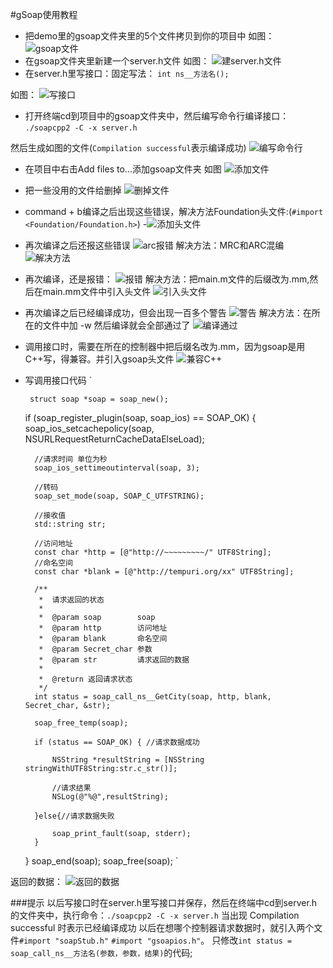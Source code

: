 #gSoap使用教程
- 把demo里的gsoap文件夹里的5个文件拷贝到你的项目中 如图：
![gsoap文件](https://github.com/likanjie/image/blob/master/61FF0801-6175-4AD5-95FE-4720D081612B.png?raw=true)
- 在gsoap文件夹里新建一个server.h文件 如图：
![建server.h文件](https://github.com/likanjie/image/blob/master/A2E5433D-2688-4E05-BB46-120883687956.png?raw=true)
- 在server.h里写接口：固定写法：
`int ns__方法名();`

如图：
![写接口](https://github.com/likanjie/image/blob/master/75A8F412-F148-4E91-9EF4-0C01B20A2791.png?raw=true)
- 打开终端cd到项目中的gsoap文件夹中，然后编写命令行编译接口：
`./soapcpp2 -C -x server.h`

然后生成如图的文件(`Compilation successful`表示编译成功)
![编写命令行](https://github.com/likanjie/image/blob/master/199CB584-93AA-4F57-BB02-2F6A3EC12FB8.png?raw=true)
- 在项目中右击Add files to...添加gsoap文件夹 如图
![添加文件](https://github.com/likanjie/image/blob/master/A0FD1473-810B-4B1F-884A-030CD7B9C0B1.png?raw=true)
- 把一些没用的文件给删掉
![删掉文件](https://github.com/likanjie/image/blob/master/8BE55D1D-CA7B-4941-A780-8FE1316754D5.png?raw=true)
- command + b编译之后出现这些错误，解决方法Foundation头文件:(`#import <Foundation/Foundation.h>`)
-![添加头文件](https://github.com/likanjie/image/blob/master/7FF13AD0-3CD0-476A-B0BC-927271AB5206.png?raw=true)
- 再次编译之后还报这些错误
![arc报错](https://github.com/likanjie/image/blob/master/4143CA1A-8804-4DFD-8E89-81E01813743F.png?raw=true)
解决方法：MRC和ARC混编
![解决方法](https://github.com/likanjie/image/blob/master/DBA2855F-8AA8-49E0-B169-1AF367A27BD7.png?raw=true)
- 再次编译，还是报错：
![报错](https://github.com/likanjie/image/blob/master/93EED972-75E3-4921-8193-2C29EEF1A7DC.png?raw=true)
解决方法：把main.m文件的后缀改为.mm,然后在main.mm文件中引入头文件
![引入头文件](https://github.com/likanjie/image/blob/master/84567A71-5643-4FD8-8A84-834FBEFE29EF.png?raw=true)
- 再次编译之后已经编译成功，但会出现一百多个警告
![警告](https://github.com/likanjie/image/blob/master/FE18B4F6-2846-48EE-B2E4-3A4CDE4D5B05.png?raw=true)
解决方法：在所在的文件中加 -w 然后编译就会全部通过了
![编译通过](https://github.com/likanjie/image/blob/master/37E831E6-0FED-4F58-8E08-0998A0F5802B.png?raw=true)
- 调用接口时，需要在所在的控制器中把后缀名改为.mm，因为gsoap是用C++写，得兼容。并引入gsoap头文件
![兼容C++](https://github.com/likanjie/image/blob/master/422ECB10-26C2-428D-9A69-0D25033FA964.png?raw=true)
- 写调用接口代码
`
    
       struct soap *soap = soap_new(); 
     if (soap_register_plugin(soap, soap_ios) == SOAP_OK) {
        soap_ios_setcachepolicy(soap, NSURLRequestReturnCacheDataElseLoad);
        
        //请求时间 单位为秒
        soap_ios_settimeoutinterval(soap, 3);
        
        //转码
        soap_set_mode(soap, SOAP_C_UTFSTRING);
        
        //接收值
        std::string str;
        
        //访问地址
        const char *http = [@"http://~~~~~~~~~/" UTF8String];
        //命名空间
        const char *blank = [@"http://tempuri.org/xx" UTF8String];
        
        /**
         *  请求返回的状态
         *
         *  @param soap        soap
         *  @param http        访问地址
         *  @param blank       命名空间
         *  @param Secret_char 参数
         *  @param str         请求返回的数据
         *
         *  @return 返回请求状态
         */
        int status = soap_call_ns__GetCity(soap, http, blank, Secret_char, &str);
        
        soap_free_temp(soap);
        
        if (status == SOAP_OK) { //请求数据成功
            
            NSString *resultString = [NSString stringWithUTF8String:str.c_str()];
            
            //请求结果
            NSLog(@"%@",resultString);
            
        }else{//请求数据失败
            
            soap_print_fault(soap, stderr);
        }
     }
     soap_end(soap);
      soap_free(soap); 
`


返回的数据：
![返回的数据](https://github.com/likanjie/image/blob/master/1A296FC9-7B57-499F-935A-14A80D00C7E0.png?raw=true)

###提示
以后写接口时在server.h里写接口并保存，然后在终端中cd到server.h的文件夹中，执行命令：`./soapcpp2 -C -x server.h` 当出现 Compilation successful 时表示已经编译成功
以后在想哪个控制器请求数据时，就引入两个文件`#import "soapStub.h"` `#import "gsoapios.h"`。 只修改`int status = soap_call_ns__方法名(参数，参数，结果)`的代码;
